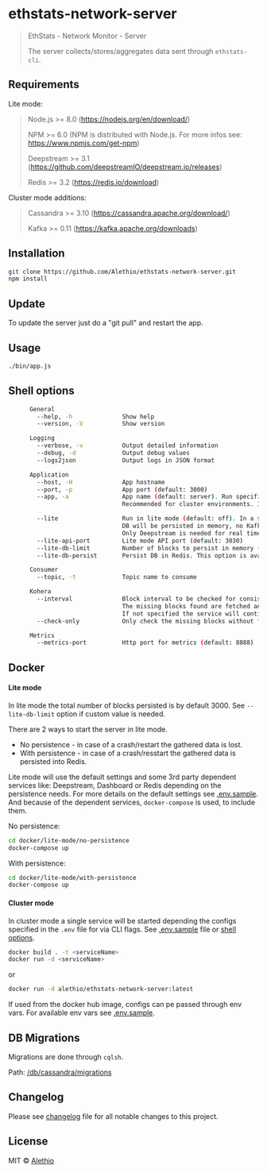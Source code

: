 # ethstats-network-server

> EthStats - Network Monitor - Server
>
> The server collects/stores/aggregates data sent through `ethstats-cli`.

## Requirements

Lite mode:

> Node.js >= 8.0 (https://nodejs.org/en/download/)
>
> NPM >= 6.0 (NPM is distributed with Node.js. For more infos see: https://www.npmjs.com/get-npm)
>
> Deepstream >= 3.1 (https://github.com/deepstreamIO/deepstream.io/releases)
>
> Redis >= 3.2 (https://redis.io/download)

Cluster mode additions:

> Cassandra >= 3.10 (https://cassandra.apache.org/download/)
>
> Kafka >= 0.11 (https://kafka.apache.org/downloads)

## Installation

```sh
git clone https://github.com/Alethio/ethstats-network-server.git
npm install
```

## Update

To update the server just do a "git pull" and restart the app.

## Usage

```sh
./bin/app.js
```

## Shell options

```sh
      General
        --help, -h              Show help
        --version, -V           Show version

      Logging
        --verbose, -v           Output detailed information
        --debug, -d             Output debug values
        --logs2json             Output logs in JSON format

      Application
        --host, -H              App hostname
        --port, -p              App port (default: 3000)
        --app, -a               App name (default: server). Run specific app as separate service (Available: server|consumer|api|configurator|kohera).
                                Recommended for cluster environments. If --lite is specified, this option is ignored.

        --lite                  Run in lite mode (default: off). In a single instance will be started all necessary services (server, consumer, api).
                                DB will be persisted in memory, no Kafka needed for queuing and no Redis for caching.
                                Only Deepstream is needed for real time data reporting in the front end application.
        --lite-api-port         Lite mode API port (default: 3030)
        --lite-db-limit         Number of blocks to persist in memory (default: 3000).
        --lite-db-persist       Persist DB in Redis. This option is available only in lite mode and consistent with --lite-db-limit (default: off).

      Consumer
        --topic, -t             Topic name to consume

      Kohera
        --interval              Block interval to be checked for consistency. Value format: "start:end"
                                The missing blocks found are fetched and sent to the consumer.
                                If not specified the service will continuously check the consistency.
        --check-only            Only check the missing blocks without fetching the data.

      Metrics
        --metrics-port          Http port for metrics (default: 8888)
```

## Docker

#### Lite mode

In lite mode the total number of blocks persisted is by default 3000. See `--lite-db-limit` option if custom value is needed.

There are 2 ways to start the server in lite mode.
 - No persistence - in case of a crash/restart the gathered data is lost.
 - With persistence - in case of a crash/resstart the gathered data is persisted into Redis.

Lite mode will use the default settings and some 3rd party dependent services like: Deepstream, Dashboard or Redis depending on the persistence needs.
For more details on the default settings see [.env.sample](https://github.com/Alethio/ethstats-network-server/tree/master/.env.sample).
And because of the dependent services, `docker-compose` is used, to include them.

No persistence:
```sh
cd docker/lite-mode/no-persistence
docker-compose up
```

With persistence:
```sh
cd docker/lite-mode/with-persistence
docker-compose up
```

#### Cluster mode

In cluster mode a single service will be started depending the configs specified in the `.env` file for via CLI flags. See [.env.sample](https://github.com/Alethio/ethstats-network-server/tree/master/.env.sample) file or [shell options](#shell-options).

```sh
docker build . -t <serviceName>
docker run -d <serviceName>
```
or
```sh
docker run -d alethio/ethstats-network-server:latest
```
If used from the docker hub image, configs can pe passed through env vars. For available env vars see [.env.sample](https://github.com/Alethio/ethstats-network-server/tree/master/.env.sample).

## DB Migrations

Migrations are done through `cqlsh`.

Path: [/db/cassandra/migrations](https://github.com/Alethio/ethstats-network-server/tree/master/db/cassandra/migrations)

## Changelog

Please see [changelog](CHANGELOG.md) file for all notable changes to this project.

## License

MIT &copy; [Alethio](https://aleth.io)
